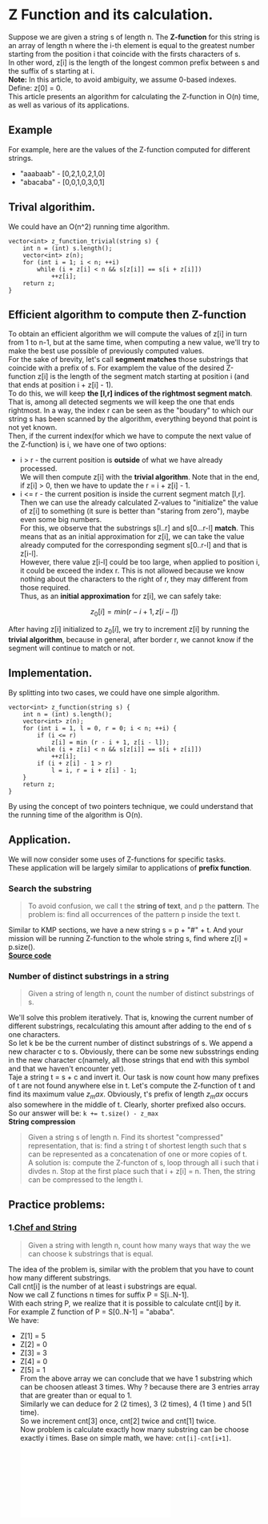 # Z Function and its calculation.  
Suppose we are given a string s of length n. The **Z-function** for this string is an array of length n where the i-th element is equal to the greatest number starting from the position i that coincide with the firsts characters of s.  
In other word, z[i] is the length of the longest common prefix between s and the suffix of s starting at i.  
**Note:** In this article, to avoid ambiguity, we assume 0-based indexes.  
Define: z[0] = 0.  
This article presents an algorithm for calculating the Z-function in O(n) time, as well as various of its applications.  
## **Example**  
For example, here are the values of the Z-function computed for different strings.  
+ "aaabaab" - [0,2,1,0,2,1,0]    
+ "abacaba" - [0,0,1,0,3,0,1]  
## Trival algorithim.  
We could have an O(n^2) running time algorithm.  
```
vector<int> z_function_trivial(string s) {
    int n = (int) s.length();
    vector<int> z(n);
    for (int i = 1; i < n; ++i)
        while (i + z[i] < n && s[z[i]] == s[i + z[i]])
            ++z[i];
    return z;
}
```  
## **Efficient algorithm to compute then Z-function**  
To obtain an efficient algorithm we will compute the values of z[i] in turn from 1 to n-1, but at the same time, when computing a new value, we'll try to make the best use possible of previously computed values.  
For the sake of brevity, let's call **segment matches** those substrings that coincide with a prefix of s. For examplem the value of the desired Z-function z[i] is the length of the segment match starting at position i (and that ends at position i + z[i] - 1).  
To do this, we will keep **the [l,r] indices of the rightmost segment match**.  That is, among all detected segments we will keep the one that ends rightmost. In a way, the index r can be seen as the "boudary" to which our string s has been scanned by the algorithm, everything beyond that point is not yet known.  
Then, if the current index(for which we have to compute the next value of the Z-function) is i, we have one of two options:  
+ i > r - the current position is **outside** of what we have already processed.  
We will then compute z[i] with the **trivial algorithm**. Note that in the end, if z[i] > 0, then we have to update the r = i + z[i] - 1.  
+ i <= r - the current position is inside the current segment match [l,r].  
Then we can use the already calculated Z-values to "initialize" the value of z[i] to something (it sure is better than "staring from zero"), maybe even some big numbers.  
For this, we observe that the substrings s[l..r] and s[0...r-l] **match**. This means that as an initial approximation for z[i], we can take the value already computed for the corresponding segment s[0..r-l] and that is z[i-l].  
However, there value z[i-l] could be too large, when applied to position i, it could be exceed the index r. This is not allowed because we know nothing about the characters to the right of r, they may different from those required.  
Thus, as an **initial approximation** for z[i], we can safely take:

$$z_0[i] = min(r-i+1, z[i-l])$$

After having z[i] initialized to $z_0[i]$, we try to increment z[i] by running the **trivial algorithm**, because in general, after border r, we cannot know if the segment will continue to match or not.  
## **Implementation**.  
By splitting into two cases, we could have one simple algorithm.  
```
vector<int> z_function(string s) {
    int n = (int) s.length();
    vector<int> z(n);
    for (int i = 1, l = 0, r = 0; i < n; ++i) {
        if (i <= r)
            z[i] = min (r - i + 1, z[i - l]);
        while (i + z[i] < n && s[z[i]] == s[i + z[i]])
            ++z[i];
        if (i + z[i] - 1 > r)
            l = i, r = i + z[i] - 1;
    }
    return z;
}
```  
By using the concept of two pointers technique, we could understand that the running time of the algorithm is O(n).  
## **Application**.  
We will now consider some uses of Z-functions for specific tasks.  
These application will be largely similar to applications of **prefix function**.  
### **Search the substring**  
> To avoid confusion, we call t the **string of text**, and p the **pattern**. The problem is: find all occurrences of the pattern p inside the text t.  

Similar to KMP sections, we have a new string s = p + "#" + t.
And your mission will be running Z-function to the whole string s, find where z[i] = p.size().  
[**Source code**](./SUBSTR.cpp)  
### **Number of distinct substrings in a string**  
> Given a string of length n, count the number of distinct substrings of s.  

We'll solve this problem iteratively. That is, knowing the current number of different substrings, recalculating this amount after adding to the end of s one characters.  
So let k be be the current number of distinct substrings of s. We append a new character c to s. Obviously, there can be some new subsstrings ending in the new character c(namely, all those strings that end with this symbol and that we haven't encounter yet).  
Taje a string t = s + c and invert it. Our task is now count how many prefixes of t are not found anywhere else in t. Let's compute the Z-function of t and find its maximum value $z_max$. Obviously, t's prefix of length $z_max$ occurs also somewhere in the middle of t. Clearly, shorter prefixed also occurs.  
So our answer will be: `k += t.size() - z_max`  
**String compression**  
> Given a string s of length n. Find its shortest "compressed" representation, that is: find a string t of shortest length such that s can be represented as a concatenation of one or more copies of t.  
A solution is: compute the Z-functon of s, loop through all i such that i divdes n. Stop at the first place such that i + z[i] = n. Then, the string can be compressed to the length i.  
## Practice problems:
### **1.[Chef and String](https://www.codechef.com/problems/CHSTR)**  
> Given a string with length n, count how many ways that way the we can choose k substrings that is equal.  

The idea of the problem is, similar with the problem that you have to count how many different substrings.  
Call cnt[i] is the number of at least i substrings are equal.  
Now we call Z functions n times for suffix P = S[i..N-1].  
With each string P, we realize that it is possible to calculate cnt[i] by it.  
For example Z function of P = S[0..N-1] = "ababa".  
We have:  
+ Z[1] = 5  
+ Z[2] = 0  
+ Z[3] = 3  
+ Z[4] = 0  
+ Z[5] = 1  
From the above array we can conclude that we have 1 substring which can be choosen atleast 3 times. Why ? because there are 3 entries array that are greater than or equal to 1.  
Similarly we can deduce for 2 (2 times), 3 (2 times), 4 (1 time ) and 5(1 time).  
So we increment cnt[3] once, cnt[2] twice and cnt[1] twice.  
Now problem is calculate exactly how many substring can be choose exactly i times. Base on simple math, we have: `cnt[i]-cnt[i+1]`.  
![Source code](./CHSTR.cpp)  











